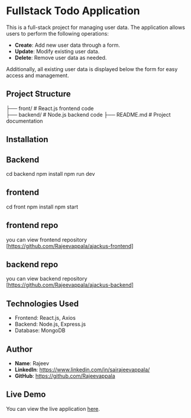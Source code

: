 # Fullstack Todo Application


This is a full-stack project for managing user data. The application allows users to perform the following operations:  

- **Create**: Add new user data through a form.  
- **Update**: Modify existing user data.  
- **Delete**: Remove user data as needed.  

Additionally, all existing user data is displayed below the form for easy access and management.

## Project Structure

├── front/  # React.js frontend code <br>
├── backend/   # Node.js backend code
├── README.md  # Project documentation


## Installation

## Backend 
cd backend
npm install
npm run dev

## frontend 
cd front 
npm install
npm start

## frontend repo 
you can view frontend repository [https://github.com/Rajeevappala/ajackus-frontend]

## backend repo 
you can view backend repository [https://github.com/Rajeevappala/ajackus-backend]

## Technologies Used
- Frontend: React.js, Axios
- Backend: Node.js, Express.js
- Database: MongoDB

## Author
- **Name**: Rajeev
- **LinkedIn**: https://www.linkedin.com/in/sairajeevappala/
- **GitHub**: https://github.com/Rajeevappala


## Live Demo
You can view the live application [here](https://ajackus-frontend-9wsm.vercel.app/).
